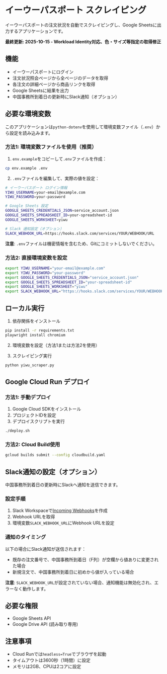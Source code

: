# イーウーパスポート スクレイピング

イーウーパスポートの注文状況を自動でスクレイピングし、Google Sheetsに出力するアプリケーションです。

**最終更新: 2025-10-15 - Workload Identity対応、色・サイズ等指定の取得修正**

## 機能

- イーウーパスポートにログイン
- 注文状況照会ページから全ページのデータを取得
- 各注文の詳細ページから商品リンクを取得
- Google Sheetsに結果を出力
- 中国事務所到着日の更新時にSlack通知（オプション）

## 必要な環境変数

このアプリケーションは`python-dotenv`を使用して環境変数ファイル（`.env`）から設定を読み込みます。

### 方法1: 環境変数ファイルを使用（推奨）

1. `env.example`をコピーして`.env`ファイルを作成：
```bash
cp env.example .env
```

2. `.env`ファイルを編集して、実際の値を設定：
```bash
# イーウーパスポート ログイン情報
YIWU_USERNAME=your-email@example.com
YIWU_PASSWORD=your-password

# Google Sheets 設定
GOOGLE_SHEETS_CREDENTIALS_JSON=service_account.json
GOOGLE_SHEETS_SPREADSHEET_ID=your-spreadsheet-id
GOOGLE_SHEETS_WORKSHEET=yiwu

# Slack 通知設定（オプション）
SLACK_WEBHOOK_URL=https://hooks.slack.com/services/YOUR/WEBHOOK/URL
```

**注意**: `.env`ファイルは機密情報を含むため、Gitにコミットしないでください。

### 方法2: 直接環境変数を設定

```bash
export YIWU_USERNAME="your-email@example.com"
export YIWU_PASSWORD="your-password"
export GOOGLE_SHEETS_CREDENTIALS_JSON="service_account.json"
export GOOGLE_SHEETS_SPREADSHEET_ID="your-spreadsheet-id"
export GOOGLE_SHEETS_WORKSHEET="yiwu"
export SLACK_WEBHOOK_URL="https://hooks.slack.com/services/YOUR/WEBHOOK/URL"
```

## ローカル実行

1. 依存関係をインストール
```bash
pip install -r requirements.txt
playwright install chromium
```

2. 環境変数を設定（方法1または方法2を使用）

3. スクレイピング実行
```bash
python yiwu_scraper.py
```

## Google Cloud Run デプロイ

### 方法1: 手動デプロイ

1. Google Cloud SDKをインストール
2. プロジェクトIDを設定
3. デプロイスクリプトを実行
```bash
./deploy.sh
```

### 方法2: Cloud Build使用

```bash
gcloud builds submit --config cloudbuild.yaml
```

## Slack通知の設定（オプション）

中国事務所到着日の更新時にSlackへ通知を送信できます。

### 設定手順

1. Slack Workspaceで[Incoming Webhooks](https://api.slack.com/messaging/webhooks)を作成
2. Webhook URLを取得
3. 環境変数`SLACK_WEBHOOK_URL`にWebhook URLを設定

### 通知のタイミング

以下の場合にSlack通知が送信されます：
- 既存の注文番号で、中国事務所到着日（F列）が空欄から値ありに変更された場合
- 新規注文で、中国事務所到着日に初めから値が入っている場合

**注意**: `SLACK_WEBHOOK_URL`が設定されていない場合、通知機能は無効化され、エラーなく動作します。

## 必要な権限

- Google Sheets API
- Google Drive API (読み取り専用)

## 注意事項

- Cloud Runでは`headless=True`でブラウザを起動
- タイムアウトは3600秒（1時間）に設定
- メモリは2GB、CPUは2コアに設定

